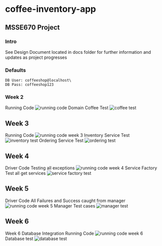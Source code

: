 # coffee-inventory-app
## MSSE670 Project

### Intro
See Design Document located in docs folder for further information and updates as project progresses

### Defaults
```
DB User: coffeeshop@localhost\
DB Pass: coffeeshop123
```
### Week 2
Running Code
![running code](docs/screenshots/Week2RunningCode.png "Running code")
Domain Coffee Test
![coffee test](docs/screenshots/CoffeeTestPass.png "Coffee Test")


## Week 3
Running Code
![running code week 3](docs/screenshots/Week3RunningCode.png "Week 3 Running Code")
Inventory Service Test
![inventory test](docs/screenshots/InventoryTestPassed.png "Inventory Test Passed") 
Ordering Service Test
![ordering test](docs/screenshots/OrderingTestPassed.png "Ordering Service Test Passed")

## Week 4
Driver Code Testing all exceptions
![running code week 4](docs/screenshots/CatchExceptionsTest.png "driver exceptions test")
Service Factory Test all get services
![service factory test](docs/screenshots/ServiceFactoryTest.png "all services tested")

## Week 5
Driver Code All Failures and Success caught from manager
![running code week 5](docs/screenshots/AllManagerServiceTestFailsAndPass.png "week 5 running code")
Manager Test cases
![manager test](docs/screenshots/ManagerTestPass.png "manager test cases")

## Week 6
Week 6 Database Integration Running Code
![running code week 6](docs/screenshots/Week6RunningCode.png "Database integration")
Database test
![database test](docs/screenshots/databasetest.png "item database test")